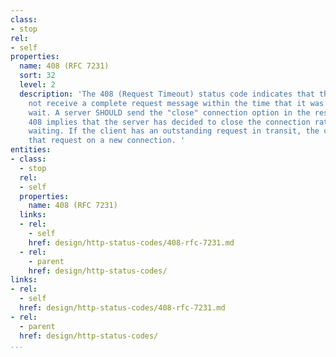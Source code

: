 ```yaml
---
class:
- stop
rel:
- self
properties:
  name: 408 (RFC 7231)
  sort: 32
  level: 2
  description: 'The 408 (Request Timeout) status code indicates that the server did
    not receive a complete request message within the time that it was prepared to
    wait. A server SHOULD send the "close" connection option in the response, since
    408 implies that the server has decided to close the connection rather than continue
    waiting. If the client has an outstanding request in transit, the client MAY repeat
    that request on a new connection. '
entities:
- class:
  - stop
  rel:
  - self
  properties:
    name: 408 (RFC 7231)
  links:
  - rel:
    - self
    href: design/http-status-codes/408-rfc-7231.md
  - rel:
    - parent
    href: design/http-status-codes/
links:
- rel:
  - self
  href: design/http-status-codes/408-rfc-7231.md
- rel:
  - parent
  href: design/http-status-codes/
...
```

